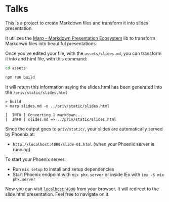 # Talks

This is a project to create Markdown files and transform it into slides presentation.

It utilizes the [Marp - Markdown Presentation Ecosystem](https://marp.app) lib to transform Markdown files into beautiful presentations.

Once you've edited your file, with the `assets/slides.md`, you can transform it into and html file, with this command:

```bash
cd assets

npm run build
```

It will return this information saying the slides.html has been generated into the `/priv/static/slides.html`

```
> build
> marp slides.md -o ../priv/static/slides.html

[  INFO ] Converting 1 markdown...
[  INFO ] slides.md => ../priv/static/slides.html
```

Since the output goes to `priv/static/`, your slides are automatically served by Phoenix at:
- `http://localhost:4000/slide-01.html` (when your Phoenix server is running)

To start your Phoenix server:

* Run `mix setup` to install and setup dependencies
* Start Phoenix endpoint with `mix phx.server` or inside IEx with `iex -S mix phx.server`

Now you can visit [`localhost:4000`](http://localhost:4000) from your browser. It will redirect to the slide.html presentation. Feel free to navigate on it.
